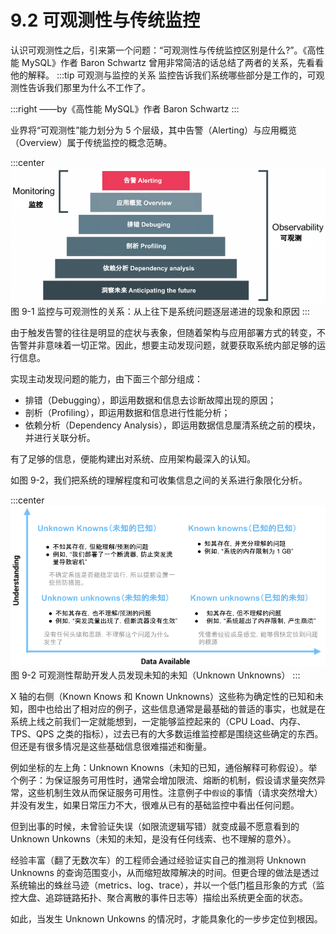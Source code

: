 # 9.2 可观测性与传统监控

认识可观测性之后，引来第一个问题：“可观测性与传统监控区别是什么?”。《高性能 MySQL》作者 Baron Schwartz 曾用非常简洁的话总结了两者的关系，先看看他的解释。
:::tip 可观测与监控的关系
监控告诉我们系统哪些部分是工作的，可观测性告诉我们那里为什么不工作了。

:::right
——by《高性能 MySQL》作者 Baron Schwartz 
:::



业界将“可观测性”能力划分为 5 个层级，其中告警（Alerting）与应用概览（Overview）属于传统监控的概念范畴。

:::center
  ![](../assets/Monitoring-vs-Observability.png)<br/>
  图 9-1 监控与可观测性的关系：从上往下是系统问题逐层递进的现象和原因
:::

由于触发告警的往往是明显的症状与表象，但随着架构与应用部署方式的转变，不告警并非意味着一切正常。因此，想要主动发现问题，就要获取系统内部足够的运行信息。

实现主动发现问题的能力，由下面三个部分组成：
- 排错（Debugging），即运用数据和信息去诊断故障出现的原因； 
- 剖析（Profiling），即运用数据和信息进行性能分析；
- 依赖分析（Dependency Analysis），即运用数据信息厘清系统之前的模块，并进行关联分析。

有了足够的信息，便能构建出对系统、应用架构最深入的认知。


如图 9-2，我们把系统的理解程度和可收集信息之间的关系进行象限化分析。

:::center
  ![](../assets/observability-knowns.png)<br/>
  图 9-2 可观测性帮助开发人员发现未知的未知（Unknown Unknowns）
:::

X 轴的右侧（Known Knows 和 Known Unknowns）这些称为确定性的已知和未知，图中也给出了相对应的例子，这些信息通常是最基础的普适的事实，也就是在系统上线之前我们一定就能想到，一定能够监控起来的（CPU Load、内存、TPS、QPS 之类的指标），过去已有的大多数运维监控都是围绕这些确定的东西。但还是有很多情况是这些基础信息很难描述和衡量。

例如坐标的左上角：Unknown Knowns（未知的已知，通俗解释可称假设）。举个例子：为保证服务可用性时，通常会增加限流、熔断的机制，假设请求量突然异常，这些机制生效从而保证服务可用性。注意例子中`假设`的事情（请求突然增大）并没有发生，如果日常压力不大，很难从已有的基础监控中看出任何问题。

但到出事的时候，未曾验证失误（如限流逻辑写错）就变成最不愿意看到的 Unknown Unkowns（未知的未知，是没有任何线索、也不理解的意外）。

经验丰富（翻了无数次车）的工程师会通过经验证实自己的推测将 Unknown Unknowns 的查询范围变小，从而缩短故障解决的时间。但更合理的做法是透过系统输出的蛛丝马迹（metrics、log、trace），并以一个低门槛且形象的方式（监控大盘、追踪链路拓扑、聚合离散的事件日志等）描绘出系统更全面的状态。

如此，当发生 Unknown Unkowns 的情况时，才能具象化的一步步定位到根因。

[^1]: 参见 https://blog.sciencenet.cn/blog-829-1271882.html
